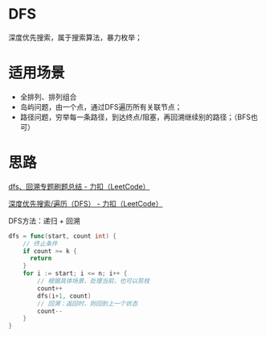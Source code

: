 # DFS

深度优先搜索，属于搜索算法，暴力枚举；

# 适用场景

- 全排列、排列组合
- 岛屿问题，由一个点，通过DFS遍历所有关联节点；
- 路径问题，穷举每一条路径，到达终点/阻塞，再回溯继续别的路径；（BFS也可）

# 思路

[dfs、回溯专题刷题总结 - 力扣（LeetCode）](https://leetcode.cn/circle/article/sZEj8D/)

[深度优先搜索/遍历（DFS） - 力扣（LeetCode）](https://leetcode.cn/circle/article/l6ghwb/)

DFS方法：递归 + 回溯

```go
dfs = func(start, count int) {
    // 终止条件
    if count >= k {
      return
    }
    for i := start; i <= n; i++ {
        // 根据具体场景，处理当前，也可以剪枝
        count++
        dfs(i+1, count)
        // 回溯：返回时，则回到上一个状态
        count--
    }
}
```
